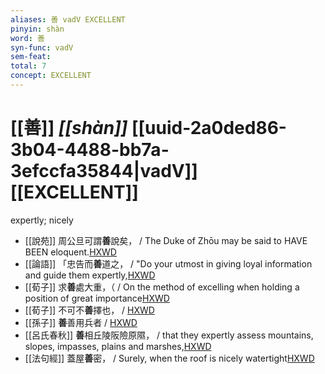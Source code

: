 ```yaml
---
aliases: 善 vadV EXCELLENT
pinyin: shàn
word: 善
syn-func: vadV
sem-feat: 
total: 7
concept: EXCELLENT 
---
```

# [[善]] *[[shàn]]*  [[uuid-2a0ded86-3b04-4488-bb7a-3efccfa35844|vadV]] [[EXCELLENT]]
expertly; nicely
 - [[說苑]] 周公旦可謂**善**說矣， / The Duke of Zhōu may be said to HAVE BEEN eloquent.[HXWD](https://hxwd.org/textview.html?location=CH1a0907_CHANT_001-12a.21)
 - [[論語]] 「忠告而**善**道之， / "Do your utmost in giving loyal information and guide them expertly,[HXWD](https://hxwd.org/textview.html?location=KR1h0004_tls_012-37a.4)
 - [[荀子]] 求**善**處大重，（
                     / On the method of excelling when holding a position of great importance[HXWD](https://hxwd.org/textview.html?location=KR3a0002_tls_007-4a.2)
 - [[荀子]] 不可不**善**擇也，
                     / [HXWD](https://hxwd.org/textview.html?location=KR3a0002_tls_009-23a.74)
 - [[孫子]] **善**善用兵者 / [HXWD](https://hxwd.org/textview.html?location=KR3b0003_tls_003-2a.17)
 - [[呂氏春秋]] **善**相丘陵阪險原隰， / that they expertly assess mountains, slopes, impasses, plains and marshes,[HXWD](https://hxwd.org/textview.html?location=KR3j0009_tls_001-5a.11)
 - [[法句經]] 蓋屋**善**密， / Surely, when the roof is nicely watertight[HXWD](https://hxwd.org/textview.html?location=KR6b0067_T_001-0562b.11)